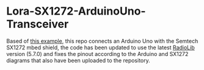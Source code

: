 # Lora-SX1272-ArduinoUno-Transceiver

Based of [this example](https://github.com/ErtugrulKusva/Lora-SX127x-ESP32s-Arduino-Transceiver-Arduino-IDE-Code), this repo connects an Arduino Uno with the Semtech SX1272 mbed shield, the code has been updated to use the latest [RadioLib](https://github.com/jgromes/RadioLib) version (5.7.0) and fixes the pinout according to the Arduino and SX1272 diagrams that also have been uploaded to the repository.

